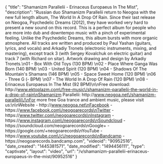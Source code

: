 {
    "title": "Shamanizm Parallelii - Erinaceus Europaeus In The Mist",
    "description": "Russian duo Shamanizm Parallelii return to Neogoa with the new full length album, The World In A Drop Of Rain. Since their last release on Neogoa, Psychedelic Dreams (2012), they have worked very hard to present a new sound on this record. This is a perfect album for people who are more into dub and downtempo music with a pinch of experimental feeling. Unlike the Psychedelic Dreams, this album bursts with more organic atmosphere. All tracks are written and produced by Paul Yashan (guitars, lyrics, and vocals) and Arkadiy Tronets (electronic instruments, mixing, and mastering), except track 3 (with Sergey Kovalchuk on electric guitar) and track 7 (with Richard on sitar). Artwork drawing and design by Arkadiy Tronets.\n01 - Box With Old Toys (130 BPM) \n02 - Place Where Ganga Was Born (140 BPM) \n03 - United Spirit (120 BPM) \n04 - Shadows Of The Mountain's Shamans (146 BPM) \n05 - Space Sweet Home (120 BPM) \n06 - Three G (- BPM) \n07 - The World In A Drop Of Rain (120 BPM) \n08 - Erinaceus Europaeus In The Mist (92 BPM)\n\nFree download: http:\/\/www.ektoplazm.com\/free-music\/shamanizm-parallelii-the-world-in-a-drop-of-rain\nShamanizm Parallelii: http:\/\/www.neogoa.net\/shamanizm-parallelii\/\nFor more free Goa trance and ambient music, please visit us:\n\nWebsite - http:\/\/www.neogoa.net\nFacebook - https:\/\/www.facebook.com\/neogoarecords\nTwitter - https:\/\/www.twitter.com\/neogoarecords\nInstagram - https:\/\/www.instagram.com\/neogoarecords\nSoundcloud - https:\/\/soundcloud.com\/neogoarecords\nGoogle+ - https:\/\/google.com\/+neogoarecords\nYouTube - https:\/\/www.youtube.com\/c\/neogoarecords\nBandcamp - https:\/\/neogoarecords.bandcamp.com",
    "videoid": "90952516",
    "date_created": "1445381571",
    "date_modified": "1494456111",
    "type": "captivate",
    "layout": "video",
    "url": "\/v\/shamanizm-parallelii-erinaceus-europaeus-in-the-mist\/90952516"
}